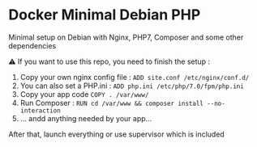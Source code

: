 # Docker Minimal Debian PHP
Minimal setup on Debian with Nginx, PHP7, Composer and some other dependencies

:warning: If you want to use this repo, you need to finish the setup :

1. Copy your own nginx config file : ```ADD site.conf /etc/nginx/conf.d/```
2. You can also set a PHP.ini : ```ADD php.ini /etc/php/7.0/fpm/php.ini```
3. Copy your app code ```COPY . /var/www/```
4. Run Composer : ```RUN cd /var/www && composer install --no-interaction```
5. ... andd anything needed by your app...

After that, launch everything or use supervisor which is included
